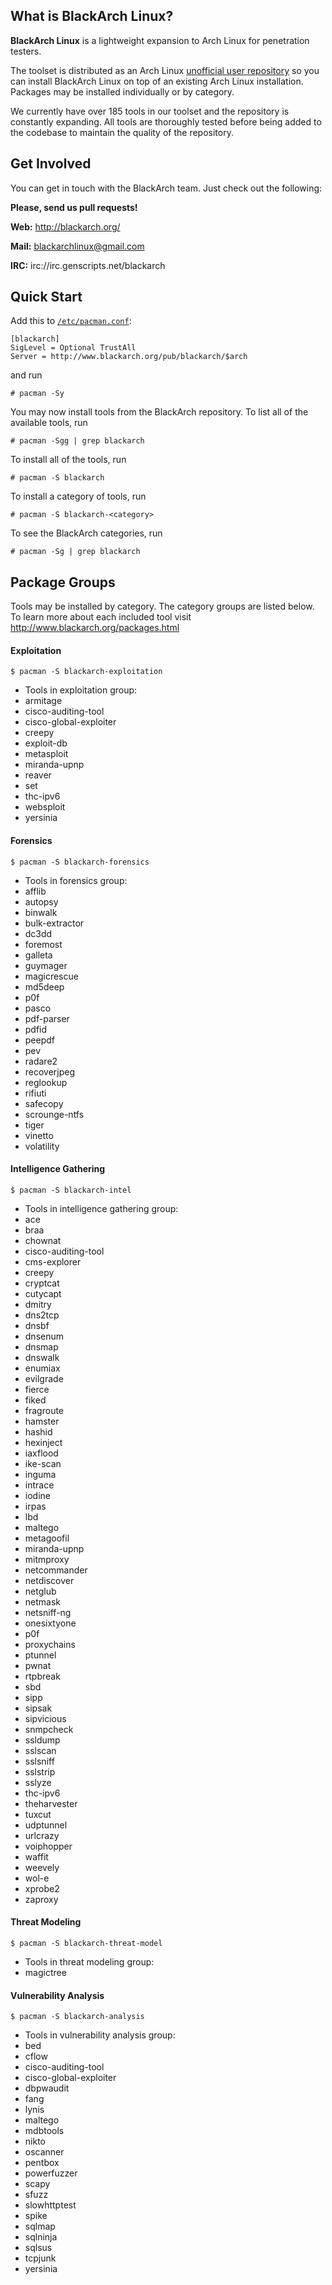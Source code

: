 What is BlackArch Linux?
------------------------

**BlackArch Linux** is a lightweight expansion to Arch Linux for penetration
testers.

The toolset is distributed as an Arch Linux [unofficial user
repository](https://wiki.archlinux.org/index.php/Unofficial_User_Repositories)
so you can install BlackArch Linux on top of an existing Arch Linux
installation. Packages may be installed individually or by category.

<!-- Count tools: pacman -Sgg | grep blackarch | cut -d' ' -f2 | sort -u | wc -l -->
We currently have over 185 tools in our toolset and the repository is
constantly expanding. All tools are thoroughly tested before being added to the
codebase to maintain the quality of the repository.

Get Involved
------------

You can get in touch with the BlackArch team. Just check out the following:

**Please, send us pull requests!**

**Web:** http://blackarch.org/

**Mail:** blackarchlinux@gmail.com

**IRC:** irc://irc.genscripts.net/blackarch

Quick Start
-----------

Add this to
[`/etc/pacman.conf`](https://www.archlinux.org/pacman/pacman.conf.5.html):

```
[blackarch]
SigLevel = Optional TrustAll
Server = http://www.blackarch.org/pub/blackarch/$arch
```

and run

 ```
 # pacman -Sy
 ```

You may now install tools from the BlackArch repository. To list all of the available tools, run

 ```
 # pacman -Sgg | grep blackarch
 ```

To install all of the tools, run

 ```
 # pacman -S blackarch
 ```

To install a category of tools, run

 ```
 # pacman -S blackarch-<category>
 ```

To see the BlackArch categories, run

 ```
 # pacman -Sg | grep blackarch
 ```

Package Groups
--------------

Tools may be installed by category. The category groups are listed below.  To learn more about each included tool visit http://www.blackarch.org/packages.html

#### Exploitation

```
$ pacman -S blackarch-exploitation
```

- Tools in exploitation group:
 - armitage
 - cisco-auditing-tool
 - cisco-global-exploiter
 - creepy
 - exploit-db
 - metasploit
 - miranda-upnp
 - reaver
 - set
 - thc-ipv6
 - websploit
 - yersinia

#### Forensics

```
$ pacman -S blackarch-forensics
```

- Tools in forensics group:
 - afflib
 - autopsy
 - binwalk
 - bulk-extractor
 - dc3dd
 - foremost
 - galleta
 - guymager
 - magicrescue
 - md5deep
 - p0f
 - pasco
 - pdf-parser
 - pdfid
 - peepdf
 - pev
 - radare2
 - recoverjpeg
 - reglookup
 - rifiuti
 - safecopy
 - scrounge-ntfs
 - tiger
 - vinetto
 - volatility

#### Intelligence Gathering

```
$ pacman -S blackarch-intel
```

- Tools in intelligence gathering group:
 - ace
 - braa
 - chownat
 - cisco-auditing-tool
 - cms-explorer
 - creepy
 - cryptcat
 - cutycapt
 - dmitry
 - dns2tcp
 - dnsbf
 - dnsenum
 - dnsmap
 - dnswalk
 - enumiax
 - evilgrade
 - fierce
 - fiked
 - fragroute
 - hamster
 - hashid
 - hexinject
 - iaxflood
 - ike-scan
 - inguma
 - intrace
 - iodine
 - irpas
 - lbd
 - maltego
 - metagoofil
 - miranda-upnp
 - mitmproxy
 - netcommander
 - netdiscover
 - netglub
 - netmask
 - netsniff-ng
 - onesixtyone
 - p0f
 - proxychains
 - ptunnel
 - pwnat
 - rtpbreak
 - sbd
 - sipp
 - sipsak
 - sipvicious
 - snmpcheck
 - ssldump
 - sslscan
 - sslsniff
 - sslstrip
 - sslyze
 - thc-ipv6
 - theharvester
 - tuxcut
 - udptunnel
 - urlcrazy
 - voiphopper
 - waffit
 - weevely
 - wol-e
 - xprobe2
 - zaproxy


#### Threat Modeling

```
$ pacman -S blackarch-threat-model
```

- Tools in threat modeling group:
 - magictree

#### Vulnerability Analysis

```
$ pacman -S blackarch-analysis
```

- Tools in vulnerability analysis group:
 - bed
 - cflow
 - cisco-auditing-tool
 - cisco-global-exploiter
 - dbpwaudit
 - fang
 - lynis
 - maltego
 - mdbtools
 - nikto
 - oscanner
 - pentbox
 - powerfuzzer
 - scapy
 - sfuzz
 - slowhttptest
 - spike
 - sqlmap
 - sqlninja
 - sqlsus
 - tcpjunk
 - yersinia
